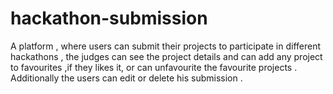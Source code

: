 # hackathon-submission
A platform , where users can submit their projects to participate in different hackathons , the judges can see the project details and can add any project to favourites ,if they likes it, or can unfavourite the favourite projects . Additionally the users can edit or delete  his submission .
